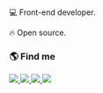 :computer: Front-end developer. 

:fire: Open source.

### :earth_americas: Find me

<div> 
  <a href="https://www.linkedin.com/in/niagalves/" title="Linkedin">
    <img src="https://img.shields.io/badge/-LinkedIn-%230077B5?style=for-the-badge&logo=linkedin&logoColor=white" />
  </a> 
  <a href="https://twitter.com/niagalves/" title="Twitter">
    <img src="https://img.shields.io/badge/-Twitter-%230077B5?style=for-the-badge&logo=twitter&logoColor=white" />
  </a> 
  <a href="https://www.facebook.com/niagalves/" title="Facebook">
    <img src="https://img.shields.io/badge/-Facebook-%230077B5?style=for-the-badge&logo=facebook&logoColor=white" />
  </a> 
  <a href="https://www.instagram.com/niagalves/" title="Instagram">
    <img src="https://img.shields.io/badge/-Instagram-%23E4405F?style=for-the-badge&logo=instagram&logoColor=white" />
  </a>
</div>

